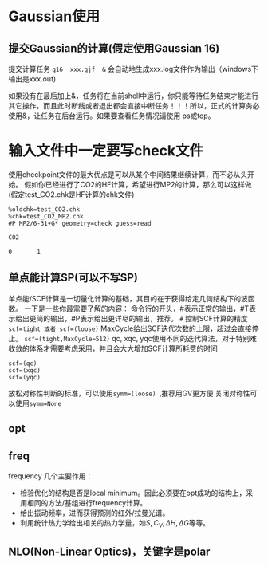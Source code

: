 # Gaussian使用

## 提交Gaussian的计算(假定使用Gaussian 16)
提交计算任务
```g16  xxx.gjf  &```
会自动地生成xxx.log文件作为输出（windows下输出是xxx.out)

如果没有在最后加上&，任务将在当前shell中运行，你只能等待任务结束才能进行其它操作，而且此时断线或者退出都会直接中断任务！！！所以，正式的计算务必使用&，让任务在后台运行。如果要查看任务情况请使用 ps或top。


# 输入文件中一定要写check文件
使用checkpoint文件的最大优点是可以从某个中间结果继续计算，而不必从头开始。
假如你已经进行了CO2的HF计算，希望进行MP2的计算，那么可以这样做(假定test_CO2.chk是HF计算的chk文件)
```
%oldchk=test_CO2.chk
%chk=test_CO2_MP2.chk
#P MP2/6-31+G* geometry=check guess=read

CO2

0       1
```

## 单点能计算SP(可以不写SP)
单点能/SCF计算是一切量化计算的基础，其目的在于获得给定几何结构下的波函数。
一下是一些你最需要了解的内容：
命令行的开头，#表示正常的输出，#T表示给出更简的输出，#P表示给出更详尽的输出，推荐。
```#```
控制SCF计算的精度
`scf=tight 或者 scf=(loose)`
MaxCycle给出SCF迭代次数的上限，超过会直接停止。
`scf=(tight,MaxCycle=512)`
qc, xqc, yqc使用不同的迭代算法，对于特别难收敛的体系才需要考虑采用，并且会大大增加SCF计算所耗费的时间
```
scf=(qc)
scf=(xqc)
scf=(yqc)
```
放松对称性判断的标准，可以使用`symm=(loose) `,推荐用GV更方便
关闭对称性可以使用`symm=None`

## opt








## freq
frequency 几个主要作用：
- 检验优化的结构是否是local minimum。因此必须要在opt成功的结构上，采用相同的方法/基组进行frequency计算。
- 给出振动频率，进而获得预测的红外/拉曼光谱。
- 利用统计热力学给出相关的热力学量，如$S, C_V, \Delta H,\Delta G$等等。


## NLO(Non-Linear Optics)，关键字是polar

